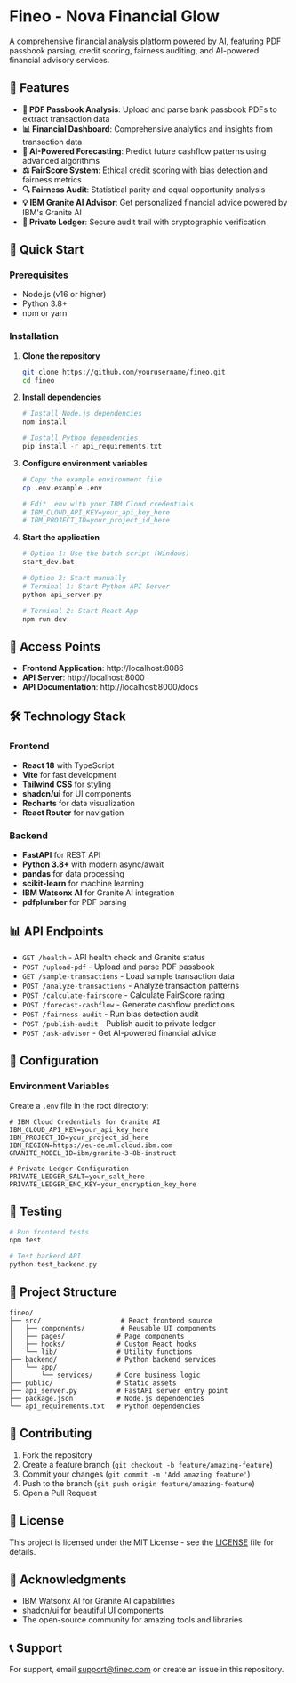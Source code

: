 # Fineo - Nova Financial Glow

A comprehensive financial analysis platform powered by AI, featuring PDF passbook parsing, credit scoring, fairness auditing, and AI-powered financial advisory services.

## 🌟 Features

- **📄 PDF Passbook Analysis**: Upload and parse bank passbook PDFs to extract transaction data
- **📊 Financial Dashboard**: Comprehensive analytics and insights from transaction data
- **🤖 AI-Powered Forecasting**: Predict future cashflow patterns using advanced algorithms
- **⚖️ FairScore System**: Ethical credit scoring with bias detection and fairness metrics
- **🔍 Fairness Audit**: Statistical parity and equal opportunity analysis
- **💡 IBM Granite AI Advisor**: Get personalized financial advice powered by IBM's Granite AI
- **🔐 Private Ledger**: Secure audit trail with cryptographic verification

## 🚀 Quick Start

### Prerequisites
- Node.js (v16 or higher)
- Python 3.8+
- npm or yarn

### Installation

1. **Clone the repository**
   ```bash
   git clone https://github.com/yourusername/fineo.git
   cd fineo
   ```

2. **Install dependencies**
   ```bash
   # Install Node.js dependencies
   npm install
   
   # Install Python dependencies
   pip install -r api_requirements.txt
   ```

3. **Configure environment variables**
   ```bash
   # Copy the example environment file
   cp .env.example .env
   
   # Edit .env with your IBM Cloud credentials
   # IBM_CLOUD_API_KEY=your_api_key_here
   # IBM_PROJECT_ID=your_project_id_here
   ```

4. **Start the application**
   ```bash
   # Option 1: Use the batch script (Windows)
   start_dev.bat
   
   # Option 2: Start manually
   # Terminal 1: Start Python API Server
   python api_server.py
   
   # Terminal 2: Start React App
   npm run dev
   ```

## 📍 Access Points

- **Frontend Application**: http://localhost:8086
- **API Server**: http://localhost:8000
- **API Documentation**: http://localhost:8000/docs

## 🛠️ Technology Stack

### Frontend
- **React 18** with TypeScript
- **Vite** for fast development
- **Tailwind CSS** for styling
- **shadcn/ui** for UI components
- **Recharts** for data visualization
- **React Router** for navigation

### Backend
- **FastAPI** for REST API
- **Python 3.8+** with modern async/await
- **pandas** for data processing
- **scikit-learn** for machine learning
- **IBM Watsonx AI** for Granite AI integration
- **pdfplumber** for PDF parsing

## 📊 API Endpoints

- `GET /health` - API health check and Granite status
- `POST /upload-pdf` - Upload and parse PDF passbook
- `GET /sample-transactions` - Load sample transaction data
- `POST /analyze-transactions` - Analyze transaction patterns
- `POST /calculate-fairscore` - Calculate FairScore rating
- `POST /forecast-cashflow` - Generate cashflow predictions
- `POST /fairness-audit` - Run bias detection audit
- `POST /publish-audit` - Publish audit to private ledger
- `POST /ask-advisor` - Get AI-powered financial advice

## 🔧 Configuration

### Environment Variables

Create a `.env` file in the root directory:

```env
# IBM Cloud Credentials for Granite AI
IBM_CLOUD_API_KEY=your_api_key_here
IBM_PROJECT_ID=your_project_id_here
IBM_REGION=https://eu-de.ml.cloud.ibm.com
GRANITE_MODEL_ID=ibm/granite-3-8b-instruct

# Private Ledger Configuration
PRIVATE_LEDGER_SALT=your_salt_here
PRIVATE_LEDGER_ENC_KEY=your_encryption_key_here
```

## 🧪 Testing

```bash
# Run frontend tests
npm test

# Test backend API
python test_backend.py
```

## 📁 Project Structure

```
fineo/
├── src/                    # React frontend source
│   ├── components/         # Reusable UI components
│   ├── pages/             # Page components
│   ├── hooks/             # Custom React hooks
│   └── lib/               # Utility functions
├── backend/               # Python backend services
│   └── app/
│       └── services/      # Core business logic
├── public/                # Static assets
├── api_server.py          # FastAPI server entry point
├── package.json           # Node.js dependencies
└── api_requirements.txt   # Python dependencies
```

## 🤝 Contributing

1. Fork the repository
2. Create a feature branch (`git checkout -b feature/amazing-feature`)
3. Commit your changes (`git commit -m 'Add amazing feature'`)
4. Push to the branch (`git push origin feature/amazing-feature`)
5. Open a Pull Request

## 📄 License

This project is licensed under the MIT License - see the [LICENSE](LICENSE) file for details.

## 🙏 Acknowledgments

- IBM Watsonx AI for Granite AI capabilities
- shadcn/ui for beautiful UI components
- The open-source community for amazing tools and libraries

## 📞 Support

For support, email support@fineo.com or create an issue in this repository.

